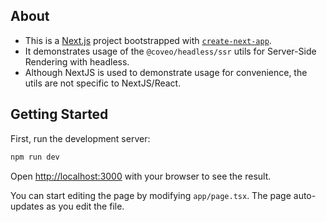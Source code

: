 ## About

- This is a [Next.js](https://nextjs.org/) project bootstrapped with [`create-next-app`](https://github.com/vercel/next.js/tree/canary/packages/create-next-app).
- It demonstrates usage of the `@coveo/headless/ssr` utils for Server-Side Rendering with headless.
- Although NextJS is used to demonstrate usage for convenience, the utils are not specific to NextJS/React.
<!-- TODO: Add note about react specific SSR utils once it is completed. -->

## Getting Started

First, run the development server:

```bash
npm run dev
```

Open [http://localhost:3000](http://localhost:3000) with your browser to see the result.

You can start editing the page by modifying `app/page.tsx`. The page auto-updates as you edit the file.
